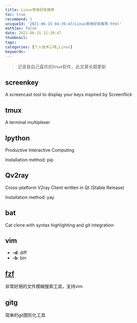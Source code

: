 ```yaml
---
title: Linux常用好软推荐
toc: true
recommend: 1
uniqueId: '2021-06-15 04:39:47/Linux常用好软推荐.html'
mathJax: false
date: 2021-06-15 12:39:47
thumbnail:
tags:
categories: [个人技术心得,Linux]
keywords:
---
```

>  记录我自己喜欢的linux软件，此文章长期更新

<!-- more -->

## screenkey

A screencast tool to display your keys inspired by Screenflick

## tmux

A terminal multiplexer

## Ipython

Productive Interactive Computing

Installation method: pip

## Qv2ray

Cross-platform V2ray Client written in Qt (Stable Release)

Installation method: yay

## bat

Cat clone with syntax highlighting and git integration

## vim

- **-d**: diff
- **-b**: bin

## [fzf](https://github.com/junegunn/fzf#using-git)

非常好用的文件模糊搜索工具，支持vim

## gitg

简单的git图形化工具